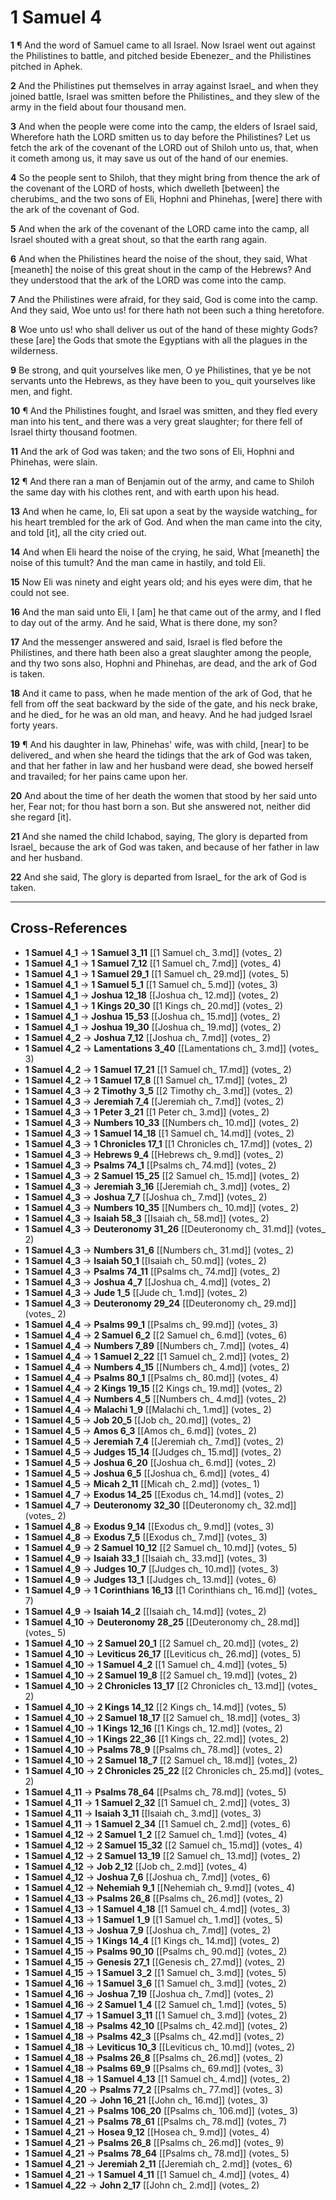 # 1 Samuel 4

**1** ¶ And the word of Samuel came to all Israel. Now Israel went out against the Philistines to battle, and pitched beside Ebenezer_ and the Philistines pitched in Aphek.

**2** And the Philistines put themselves in array against Israel_ and when they joined battle, Israel was smitten before the Philistines_ and they slew of the army in the field about four thousand men.

**3** And when the people were come into the camp, the elders of Israel said, Wherefore hath the LORD smitten us to day before the Philistines? Let us fetch the ark of the covenant of the LORD out of Shiloh unto us, that, when it cometh among us, it may save us out of the hand of our enemies.

**4** So the people sent to Shiloh, that they might bring from thence the ark of the covenant of the LORD of hosts, which dwelleth [between] the cherubims_ and the two sons of Eli, Hophni and Phinehas, [were] there with the ark of the covenant of God.

**5** And when the ark of the covenant of the LORD came into the camp, all Israel shouted with a great shout, so that the earth rang again.

**6** And when the Philistines heard the noise of the shout, they said, What [meaneth] the noise of this great shout in the camp of the Hebrews? And they understood that the ark of the LORD was come into the camp.

**7** And the Philistines were afraid, for they said, God is come into the camp. And they said, Woe unto us! for there hath not been such a thing heretofore.

**8** Woe unto us! who shall deliver us out of the hand of these mighty Gods? these [are] the Gods that smote the Egyptians with all the plagues in the wilderness.

**9** Be strong, and quit yourselves like men, O ye Philistines, that ye be not servants unto the Hebrews, as they have been to you_ quit yourselves like men, and fight.

**10** ¶ And the Philistines fought, and Israel was smitten, and they fled every man into his tent_ and there was a very great slaughter; for there fell of Israel thirty thousand footmen.

**11** And the ark of God was taken; and the two sons of Eli, Hophni and Phinehas, were slain.

**12** ¶ And there ran a man of Benjamin out of the army, and came to Shiloh the same day with his clothes rent, and with earth upon his head.

**13** And when he came, lo, Eli sat upon a seat by the wayside watching_ for his heart trembled for the ark of God. And when the man came into the city, and told [it], all the city cried out.

**14** And when Eli heard the noise of the crying, he said, What [meaneth] the noise of this tumult? And the man came in hastily, and told Eli.

**15** Now Eli was ninety and eight years old; and his eyes were dim, that he could not see.

**16** And the man said unto Eli, I [am] he that came out of the army, and I fled to day out of the army. And he said, What is there done, my son?

**17** And the messenger answered and said, Israel is fled before the Philistines, and there hath been also a great slaughter among the people, and thy two sons also, Hophni and Phinehas, are dead, and the ark of God is taken.

**18** And it came to pass, when he made mention of the ark of God, that he fell from off the seat backward by the side of the gate, and his neck brake, and he died_ for he was an old man, and heavy. And he had judged Israel forty years.

**19** ¶ And his daughter in law, Phinehas' wife, was with child, [near] to be delivered_ and when she heard the tidings that the ark of God was taken, and that her father in law and her husband were dead, she bowed herself and travailed; for her pains came upon her.

**20** And about the time of her death the women that stood by her said unto her, Fear not; for thou hast born a son. But she answered not, neither did she regard [it].

**21** And she named the child Ichabod, saying, The glory is departed from Israel_ because the ark of God was taken, and because of her father in law and her husband.

**22** And she said, The glory is departed from Israel_ for the ark of God is taken.

---

## Cross-References

- **1 Samuel 4_1** → **1 Samuel 3_11** [[1 Samuel ch_ 3.md]] (votes_ 2)
- **1 Samuel 4_1** → **1 Samuel 7_12** [[1 Samuel ch_ 7.md]] (votes_ 4)
- **1 Samuel 4_1** → **1 Samuel 29_1** [[1 Samuel ch_ 29.md]] (votes_ 5)
- **1 Samuel 4_1** → **1 Samuel 5_1** [[1 Samuel ch_ 5.md]] (votes_ 3)
- **1 Samuel 4_1** → **Joshua 12_18** [[Joshua ch_ 12.md]] (votes_ 2)
- **1 Samuel 4_1** → **1 Kings 20_30** [[1 Kings ch_ 20.md]] (votes_ 2)
- **1 Samuel 4_1** → **Joshua 15_53** [[Joshua ch_ 15.md]] (votes_ 2)
- **1 Samuel 4_1** → **Joshua 19_30** [[Joshua ch_ 19.md]] (votes_ 2)
- **1 Samuel 4_2** → **Joshua 7_12** [[Joshua ch_ 7.md]] (votes_ 2)
- **1 Samuel 4_2** → **Lamentations 3_40** [[Lamentations ch_ 3.md]] (votes_ 3)
- **1 Samuel 4_2** → **1 Samuel 17_21** [[1 Samuel ch_ 17.md]] (votes_ 2)
- **1 Samuel 4_2** → **1 Samuel 17_8** [[1 Samuel ch_ 17.md]] (votes_ 2)
- **1 Samuel 4_3** → **2 Timothy 3_5** [[2 Timothy ch_ 3.md]] (votes_ 2)
- **1 Samuel 4_3** → **Jeremiah 7_4** [[Jeremiah ch_ 7.md]] (votes_ 2)
- **1 Samuel 4_3** → **1 Peter 3_21** [[1 Peter ch_ 3.md]] (votes_ 2)
- **1 Samuel 4_3** → **Numbers 10_33** [[Numbers ch_ 10.md]] (votes_ 2)
- **1 Samuel 4_3** → **1 Samuel 14_18** [[1 Samuel ch_ 14.md]] (votes_ 2)
- **1 Samuel 4_3** → **1 Chronicles 17_1** [[1 Chronicles ch_ 17.md]] (votes_ 2)
- **1 Samuel 4_3** → **Hebrews 9_4** [[Hebrews ch_ 9.md]] (votes_ 2)
- **1 Samuel 4_3** → **Psalms 74_1** [[Psalms ch_ 74.md]] (votes_ 2)
- **1 Samuel 4_3** → **2 Samuel 15_25** [[2 Samuel ch_ 15.md]] (votes_ 2)
- **1 Samuel 4_3** → **Jeremiah 3_16** [[Jeremiah ch_ 3.md]] (votes_ 2)
- **1 Samuel 4_3** → **Joshua 7_7** [[Joshua ch_ 7.md]] (votes_ 2)
- **1 Samuel 4_3** → **Numbers 10_35** [[Numbers ch_ 10.md]] (votes_ 2)
- **1 Samuel 4_3** → **Isaiah 58_3** [[Isaiah ch_ 58.md]] (votes_ 2)
- **1 Samuel 4_3** → **Deuteronomy 31_26** [[Deuteronomy ch_ 31.md]] (votes_ 2)
- **1 Samuel 4_3** → **Numbers 31_6** [[Numbers ch_ 31.md]] (votes_ 2)
- **1 Samuel 4_3** → **Isaiah 50_1** [[Isaiah ch_ 50.md]] (votes_ 2)
- **1 Samuel 4_3** → **Psalms 74_11** [[Psalms ch_ 74.md]] (votes_ 2)
- **1 Samuel 4_3** → **Joshua 4_7** [[Joshua ch_ 4.md]] (votes_ 2)
- **1 Samuel 4_3** → **Jude 1_5** [[Jude ch_ 1.md]] (votes_ 2)
- **1 Samuel 4_3** → **Deuteronomy 29_24** [[Deuteronomy ch_ 29.md]] (votes_ 2)
- **1 Samuel 4_4** → **Psalms 99_1** [[Psalms ch_ 99.md]] (votes_ 3)
- **1 Samuel 4_4** → **2 Samuel 6_2** [[2 Samuel ch_ 6.md]] (votes_ 6)
- **1 Samuel 4_4** → **Numbers 7_89** [[Numbers ch_ 7.md]] (votes_ 4)
- **1 Samuel 4_4** → **1 Samuel 2_22** [[1 Samuel ch_ 2.md]] (votes_ 2)
- **1 Samuel 4_4** → **Numbers 4_15** [[Numbers ch_ 4.md]] (votes_ 2)
- **1 Samuel 4_4** → **Psalms 80_1** [[Psalms ch_ 80.md]] (votes_ 4)
- **1 Samuel 4_4** → **2 Kings 19_15** [[2 Kings ch_ 19.md]] (votes_ 2)
- **1 Samuel 4_4** → **Numbers 4_5** [[Numbers ch_ 4.md]] (votes_ 2)
- **1 Samuel 4_4** → **Malachi 1_9** [[Malachi ch_ 1.md]] (votes_ 2)
- **1 Samuel 4_5** → **Job 20_5** [[Job ch_ 20.md]] (votes_ 2)
- **1 Samuel 4_5** → **Amos 6_3** [[Amos ch_ 6.md]] (votes_ 2)
- **1 Samuel 4_5** → **Jeremiah 7_4** [[Jeremiah ch_ 7.md]] (votes_ 2)
- **1 Samuel 4_5** → **Judges 15_14** [[Judges ch_ 15.md]] (votes_ 2)
- **1 Samuel 4_5** → **Joshua 6_20** [[Joshua ch_ 6.md]] (votes_ 2)
- **1 Samuel 4_5** → **Joshua 6_5** [[Joshua ch_ 6.md]] (votes_ 4)
- **1 Samuel 4_5** → **Micah 2_11** [[Micah ch_ 2.md]] (votes_ 1)
- **1 Samuel 4_7** → **Exodus 14_25** [[Exodus ch_ 14.md]] (votes_ 2)
- **1 Samuel 4_7** → **Deuteronomy 32_30** [[Deuteronomy ch_ 32.md]] (votes_ 2)
- **1 Samuel 4_8** → **Exodus 9_14** [[Exodus ch_ 9.md]] (votes_ 3)
- **1 Samuel 4_8** → **Exodus 7_5** [[Exodus ch_ 7.md]] (votes_ 3)
- **1 Samuel 4_9** → **2 Samuel 10_12** [[2 Samuel ch_ 10.md]] (votes_ 5)
- **1 Samuel 4_9** → **Isaiah 33_1** [[Isaiah ch_ 33.md]] (votes_ 3)
- **1 Samuel 4_9** → **Judges 10_7** [[Judges ch_ 10.md]] (votes_ 3)
- **1 Samuel 4_9** → **Judges 13_1** [[Judges ch_ 13.md]] (votes_ 6)
- **1 Samuel 4_9** → **1 Corinthians 16_13** [[1 Corinthians ch_ 16.md]] (votes_ 7)
- **1 Samuel 4_9** → **Isaiah 14_2** [[Isaiah ch_ 14.md]] (votes_ 2)
- **1 Samuel 4_10** → **Deuteronomy 28_25** [[Deuteronomy ch_ 28.md]] (votes_ 5)
- **1 Samuel 4_10** → **2 Samuel 20_1** [[2 Samuel ch_ 20.md]] (votes_ 2)
- **1 Samuel 4_10** → **Leviticus 26_17** [[Leviticus ch_ 26.md]] (votes_ 5)
- **1 Samuel 4_10** → **1 Samuel 4_2** [[1 Samuel ch_ 4.md]] (votes_ 5)
- **1 Samuel 4_10** → **2 Samuel 19_8** [[2 Samuel ch_ 19.md]] (votes_ 2)
- **1 Samuel 4_10** → **2 Chronicles 13_17** [[2 Chronicles ch_ 13.md]] (votes_ 2)
- **1 Samuel 4_10** → **2 Kings 14_12** [[2 Kings ch_ 14.md]] (votes_ 5)
- **1 Samuel 4_10** → **2 Samuel 18_17** [[2 Samuel ch_ 18.md]] (votes_ 3)
- **1 Samuel 4_10** → **1 Kings 12_16** [[1 Kings ch_ 12.md]] (votes_ 2)
- **1 Samuel 4_10** → **1 Kings 22_36** [[1 Kings ch_ 22.md]] (votes_ 2)
- **1 Samuel 4_10** → **Psalms 78_9** [[Psalms ch_ 78.md]] (votes_ 2)
- **1 Samuel 4_10** → **2 Samuel 18_7** [[2 Samuel ch_ 18.md]] (votes_ 2)
- **1 Samuel 4_10** → **2 Chronicles 25_22** [[2 Chronicles ch_ 25.md]] (votes_ 2)
- **1 Samuel 4_11** → **Psalms 78_64** [[Psalms ch_ 78.md]] (votes_ 5)
- **1 Samuel 4_11** → **1 Samuel 2_32** [[1 Samuel ch_ 2.md]] (votes_ 3)
- **1 Samuel 4_11** → **Isaiah 3_11** [[Isaiah ch_ 3.md]] (votes_ 3)
- **1 Samuel 4_11** → **1 Samuel 2_34** [[1 Samuel ch_ 2.md]] (votes_ 6)
- **1 Samuel 4_12** → **2 Samuel 1_2** [[2 Samuel ch_ 1.md]] (votes_ 4)
- **1 Samuel 4_12** → **2 Samuel 15_32** [[2 Samuel ch_ 15.md]] (votes_ 4)
- **1 Samuel 4_12** → **2 Samuel 13_19** [[2 Samuel ch_ 13.md]] (votes_ 2)
- **1 Samuel 4_12** → **Job 2_12** [[Job ch_ 2.md]] (votes_ 4)
- **1 Samuel 4_12** → **Joshua 7_6** [[Joshua ch_ 7.md]] (votes_ 6)
- **1 Samuel 4_12** → **Nehemiah 9_1** [[Nehemiah ch_ 9.md]] (votes_ 4)
- **1 Samuel 4_13** → **Psalms 26_8** [[Psalms ch_ 26.md]] (votes_ 2)
- **1 Samuel 4_13** → **1 Samuel 4_18** [[1 Samuel ch_ 4.md]] (votes_ 3)
- **1 Samuel 4_13** → **1 Samuel 1_9** [[1 Samuel ch_ 1.md]] (votes_ 5)
- **1 Samuel 4_13** → **Joshua 7_9** [[Joshua ch_ 7.md]] (votes_ 2)
- **1 Samuel 4_15** → **1 Kings 14_4** [[1 Kings ch_ 14.md]] (votes_ 2)
- **1 Samuel 4_15** → **Psalms 90_10** [[Psalms ch_ 90.md]] (votes_ 2)
- **1 Samuel 4_15** → **Genesis 27_1** [[Genesis ch_ 27.md]] (votes_ 2)
- **1 Samuel 4_15** → **1 Samuel 3_2** [[1 Samuel ch_ 3.md]] (votes_ 5)
- **1 Samuel 4_16** → **1 Samuel 3_6** [[1 Samuel ch_ 3.md]] (votes_ 2)
- **1 Samuel 4_16** → **Joshua 7_19** [[Joshua ch_ 7.md]] (votes_ 2)
- **1 Samuel 4_16** → **2 Samuel 1_4** [[2 Samuel ch_ 1.md]] (votes_ 5)
- **1 Samuel 4_17** → **1 Samuel 3_11** [[1 Samuel ch_ 3.md]] (votes_ 2)
- **1 Samuel 4_18** → **Psalms 42_10** [[Psalms ch_ 42.md]] (votes_ 2)
- **1 Samuel 4_18** → **Psalms 42_3** [[Psalms ch_ 42.md]] (votes_ 2)
- **1 Samuel 4_18** → **Leviticus 10_3** [[Leviticus ch_ 10.md]] (votes_ 2)
- **1 Samuel 4_18** → **Psalms 26_8** [[Psalms ch_ 26.md]] (votes_ 2)
- **1 Samuel 4_18** → **Psalms 69_9** [[Psalms ch_ 69.md]] (votes_ 3)
- **1 Samuel 4_18** → **1 Samuel 4_13** [[1 Samuel ch_ 4.md]] (votes_ 2)
- **1 Samuel 4_20** → **Psalms 77_2** [[Psalms ch_ 77.md]] (votes_ 3)
- **1 Samuel 4_20** → **John 16_21** [[John ch_ 16.md]] (votes_ 3)
- **1 Samuel 4_21** → **Psalms 106_20** [[Psalms ch_ 106.md]] (votes_ 3)
- **1 Samuel 4_21** → **Psalms 78_61** [[Psalms ch_ 78.md]] (votes_ 7)
- **1 Samuel 4_21** → **Hosea 9_12** [[Hosea ch_ 9.md]] (votes_ 4)
- **1 Samuel 4_21** → **Psalms 26_8** [[Psalms ch_ 26.md]] (votes_ 9)
- **1 Samuel 4_21** → **Psalms 78_64** [[Psalms ch_ 78.md]] (votes_ 5)
- **1 Samuel 4_21** → **Jeremiah 2_11** [[Jeremiah ch_ 2.md]] (votes_ 6)
- **1 Samuel 4_21** → **1 Samuel 4_11** [[1 Samuel ch_ 4.md]] (votes_ 4)
- **1 Samuel 4_22** → **John 2_17** [[John ch_ 2.md]] (votes_ 2)
